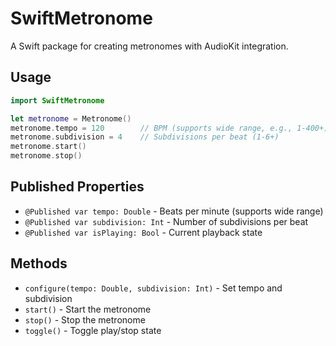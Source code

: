 # SwiftMetronome

A Swift package for creating metronomes with AudioKit integration.

## Usage

```swift
import SwiftMetronome

let metronome = Metronome()
metronome.tempo = 120        // BPM (supports wide range, e.g., 1-400+)
metronome.subdivision = 4    // Subdivisions per beat (1-6+)
metronome.start()
metronome.stop()
```

## Published Properties

- `@Published var tempo: Double` - Beats per minute (supports wide range)
- `@Published var subdivision: Int` - Number of subdivisions per beat
- `@Published var isPlaying: Bool` - Current playback state

## Methods

- `configure(tempo: Double, subdivision: Int)` - Set tempo and subdivision
- `start()` - Start the metronome
- `stop()` - Stop the metronome
- `toggle()` - Toggle play/stop state
